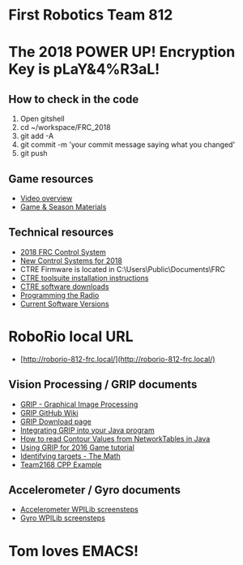 # First Robotics Team 812

# The 2018 POWER UP! Encryption Key is pLaY&4%R3aL!

## How to check in the code

1. Open gitshell
2. cd ~/workspace/FRC_2018
3. git add -A
4. git commit -m 'your commit message saying what you changed'
5. git push


## Game resources
* [Video overview](https://www.youtube.com/watch?v=HZbdwYiCY74)
* [Game & Season Materials](http://www.firstinspires.org/resource-library/frc/competition-manual-qa-system)

## Technical resources
* [2018 FRC Control System](https://wpilib.screenstepslive.com/s/currentCS)
* [New Control Systems for 2018](https://wpilib.screenstepslive.com/s/currentCS/m/getting_started/l/801080-new-for-2018)
* CTRE Firmware is located in C:\Users\Public\Documents\FRC
* [CTRE toolsuite installation instructions](http://www.ctr-electronics.com/downloads/pdf/CTRE%20Toolsuite%20Installation%20Guide.pdf)
* [CTRE software downloads](http://www.ctr-electronics.com/control-system/hro.html#product_tabs_technical_resources)
* [Programming the Radio](https://wpilib.screenstepslive.com/s/currentCS/m/getting_started/l/144986-programming-your-radio)
* [Current Software Versions]()

# RoboRio local URL
* [http://roborio-812-frc.local/](http://roborio-812-frc.local/)

## Vision Processing / GRIP documents
* [GRIP - Graphical Image Processing](https://wpilib.screenstepslive.com/s/4485/m/50711?data-resolve-url=true&data-manual-id=50711)
* [GRIP GitHub Wiki](https://github.com/WPIRoboticsProjects/GRIP/wiki)
* [GRIP Download page](https://github.com/WPIRoboticsProjects/GRIP/releases)
* [Integrating GRIP into your Java program](https://github.com/WPIRoboticsProjects/GRIP/wiki/Tutorial:-Run-GRIP-from-a-CPP-or-Java-FRC-program)
* [How to read Contour Values from NetworkTables in Java](https://wpilib.screenstepslive.com/s/4485/m/50711/l/479908-reading-array-values-published-by-networktables)
* [Using GRIP for 2016 Game tutorial](https://wpilib.screenstepslive.com/s/4485/m/50711/l/481750-using-grip-for-the-2016-game)
* [Identifying targets - The Math](https://wpilib.screenstepslive.com/s/4485/m/24194/l/288985-identifying-and-processing-the-targets)
* [Team2168 CPP Example](https://github.com/Team2168/2168_Vision_Example)

## Accelerometer / Gyro documents
* [Accelerometer WPILib screensteps](http://wpilib.screenstepslive.com/s/4485/m/13809/l/241870-accelerometers-measuring-acceleration-and-tilt)
* [Gyro WPILib screensteps](https://wpilib.screenstepslive.com/s/4485/m/13810/l/241871-gyros-measuring-rotation-and-controlling-robot-driving-direction)

# Tom loves EMACS!
